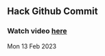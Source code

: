 
 ## Hack Github Commit 
 ### Watch video <a href="https://www.youtube.com">here</a> 
 Mon 13 Feb 2023 
